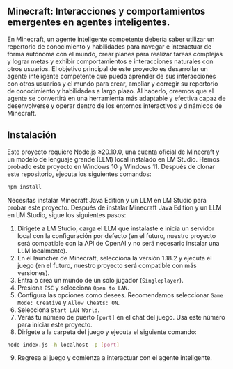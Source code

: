## Minecraft: Interacciones y comportamientos emergentes en agentes inteligentes.

En Minecraft, un agente inteligente competente debería saber utilizar un repertorio de conocimiento y habilidades para navegar e interactuar de forma autónoma con el mundo, crear planes para realizar tareas complejas y lograr metas y exhibir comportamientos e interacciones naturales con otros usuarios. El objetivo principal de este proyecto es desarrollar un agente inteligente competente que pueda aprender de sus interacciones con otros usuarios y el mundo para crear, ampliar y corregir su repertorio de conocimiento y habilidades a largo plazo. Al hacerlo, creemos que el agente se convertirá en una herramienta más adaptable y efectiva capaz de desenvolverse y operar dentro de los entornos interactivos y dinámicos de Minecraft.

## Instalación
Este proyecto requiere Node.js ≥20.10.0, una cuenta oficial de Minecraft y un modelo de lenguaje grande (LLM) local instalado en LM Studio. Hemos probado este proyecto en Windows 10 y Windows 11. Después de clonar este repositorio, ejecuta los siguientes comandos:

```bash
npm install
```

Necesitas instalar Minecraft Java Edition y un LLM en LM Studio para probar este proyecto. Después de instalar Minecraft Java Edition y un LLM en LM Studio, sigue los siguientes pasos:
1. Dirígete a LM Studio, carga el LLM que instalaste e inicia un servidor local con la configuración por defecto (en el futuro, nuestro proyecto será compatible con la API de OpenAI y no será necesario instalar una LLM localmente).
2. En el launcher de Minecraft, selecciona la versión 1.18.2 y ejecuta el juego (en el futuro, nuestro proyecto será compatible con más versiones).
3. Entra o crea un mundo de un solo jugador (`Singleplayer`).
4. Presiona `ESC` y selecciona `Open to LAN`.
5. Configura las opciones como desees. Recomendamos seleccionar `Game Mode: Creative` y `Allow Cheats: ON`.
6. Selecciona `Start LAN World`.
7. Verás tu número de puerto `[port]` en el chat del juego. Usa este número para iniciar este proyecto.
8. Dirígete a la carpeta del juego y ejecuta el siguiente comando:
```bash
node index.js -h localhost -p [port]
```
9. Regresa al juego y comienza a interactuar con el agente inteligente.
